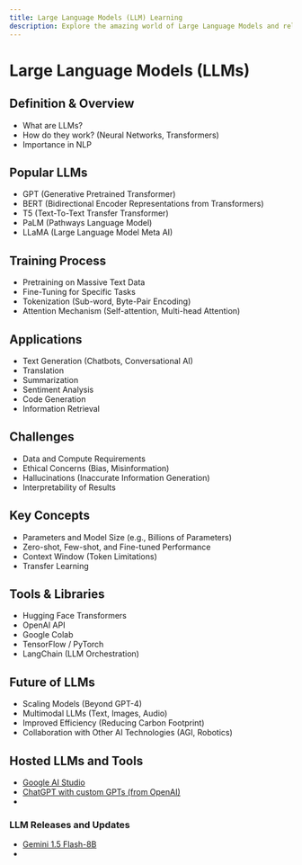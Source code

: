 ```yaml
---
title: Large Language Models (LLM) Learning
description: Explore the amazing world of Large Language Models and related technologies
---
```


# Large Language Models (LLMs)

## Definition & Overview

- What are LLMs?
- How do they work? (Neural Networks, Transformers)
- Importance in NLP

## Popular LLMs

- GPT (Generative Pretrained Transformer)
- BERT (Bidirectional Encoder Representations from Transformers)
- T5 (Text-To-Text Transfer Transformer)
- PaLM (Pathways Language Model)
- LLaMA (Large Language Model Meta AI)

## Training Process

- Pretraining on Massive Text Data
- Fine-Tuning for Specific Tasks
- Tokenization (Sub-word, Byte-Pair Encoding)
- Attention Mechanism (Self-attention, Multi-head Attention)

## Applications

- Text Generation (Chatbots, Conversational AI)
- Translation
- Summarization
- Sentiment Analysis
- Code Generation
- Information Retrieval

## Challenges

- Data and Compute Requirements
- Ethical Concerns (Bias, Misinformation)
- Hallucinations (Inaccurate Information Generation)
- Interpretability of Results

## Key Concepts

- Parameters and Model Size (e.g., Billions of Parameters)
- Zero-shot, Few-shot, and Fine-tuned Performance
- Context Window (Token Limitations)
- Transfer Learning

## Tools & Libraries

- Hugging Face Transformers
- OpenAI API
- Google Colab
- TensorFlow / PyTorch
- LangChain (LLM Orchestration)

## Future of LLMs

- Scaling Models (Beyond GPT-4)
- Multimodal LLMs (Text, Images, Audio)
- Improved Efficiency (Reducing Carbon Footprint)
- Collaboration with Other AI Technologies (AGI, Robotics)


## Hosted LLMs and Tools

- [Google AI Studio](https://aistudio.google.com/app/prompts/new_chat)
- [ChatGPT with custom GPTs (from OpenAI)](https://chatgpt.com/gpts)
- 


### LLM Releases and Updates

- [Gemini 1.5 Flash-8B](https://developers.googleblog.com/en/gemini-15-flash-8b-is-now-generally-available-for-use/?linkId=11202757)
- 
